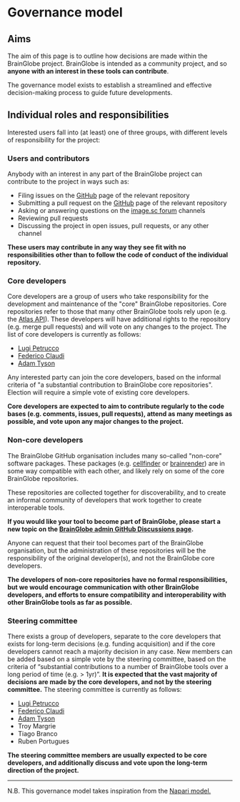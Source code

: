 # Governance model

## Aims

The aim of this page is to outline how decisions are made within the BrainGlobe project. BrainGlobe is intended 
as a community project, and so **anyone with an interest in these tools can contribute**.&#x20;

The governance model exists to establish a streamlined and effective decision-making process to guide future developments.

## Individual roles and responsibilities

Interested users fall into (at least) one of three groups, with different levels of responsibility for the project:

### Users and contributors

Anybody with an interest in any part of the BrainGlobe project can contribute to the project in ways such as:

* Filing issues on the [GitHub](https://github.com/brainglobe) page of the relevant repository
* Submitting a pull request on the [GitHub](https://github.com/brainglobe) page of the relevant repository
* Asking or answering questions on the [image.sc forum](https://forum.image.sc/tag/brainglobe) channels
* Reviewing pull requests
* Discussing the project in open issues, pull requests, or any other channel

**These users may contribute in any way they see fit with no responsibilities other than to follow the code of 
conduct of the individual repository.**&#x20;

### Core developers

Core developers are a group of users who take responsibility for the development and maintenance of the "core" 
BrainGlobe repositories. Core repositories refer to those that many other BrainGlobe tools rely upon (e.g. the 
[Atlas API](https://github.com/brainglobe/bg-atlasapi)). These developers will have additional rights to the 
repository (e.g. merge pull requests) and will vote on any changes to the project. The list of core developers is 
currently as follows:

* [Lugi Petrucco](https://github.com/vigji)
* [Federico Claudi](https://github.com/FedeClaudi)
* [Adam Tyson](https://github.com/adamltyson)

Any interested party can join the core developers, based on the informal criteria of "a substantial contribution to 
BrainGlobe core repositories". Election will require a simple vote of existing core developers.

**Core developers are expected to aim to contribute regularly to the code bases (e.g. comments, issues, pull requests), 
attend as many meetings as possible, and vote upon any major changes to the project.**

### Non-core developers

The BrainGlobe GitHub organisation includes many so-called "non-core" software packages. These packages (e.g. 
[cellfinder](https://github.com/brainglobe/cellfinder) or [brainrender](https://github.com/brainglobe/brainrender)) 
are in some way compatible with each other, and likely rely on some of the core BrainGlobe repositories.

These repositories are collected together for discoverability, and to create an informal community of developers that 
work together to create interoperable tools.

**If you would like your tool to become part of BrainGlobe, please start a new topic on the [**BrainGlobe admin 
GitHub Discussions page**](https://github.com/brainglobe/BrainGlobe/discussions).**

Anyone can request that their tool becomes part of the BrainGlobe organisation, but the administration of these 
repositories will be the responsibility of the original developer(s), and not the BrainGlobe core developers.

**The developers of non-core repositories have no formal responsibilities, but we would encourage communication 
with other BrainGlobe developers, and efforts to ensure compatibility and interoperability with other BrainGlobe tools 
as far as possible.**

### Steering committee

There exists a group of developers, separate to the core developers that exists for long-term decisions (e.g. funding 
acquisition) and if the core developers cannot reach a majority decision in any case. New members can be added based 
on a simple vote by the steering committee, based on the criteria of “substantial contributions to a number of 
BrainGlobe tools over a long period of time (e.g. > 1yr)”. **It is expected that the vast majority of decisions are 
made by the core developers, and not by the steering committee.** The steering committee is currently as follows:

* [Lugi Petrucco](https://github.com/vigji)
* [Federico Claudi](https://github.com/FedeClaudi)
* [Adam Tyson](https://github.com/adamltyson)
* Troy Margrie
* Tiago Branco
* Ruben Portugues

**The steering committee members are usually expected to be core developers, and additionally discuss and vote upon the 
long-term direction of the project.**

****

N.B. This governance model takes inspiration from the [Napari model.](https://napari.org/docs/0.3.8/developers/GOVERNANCE.html)
